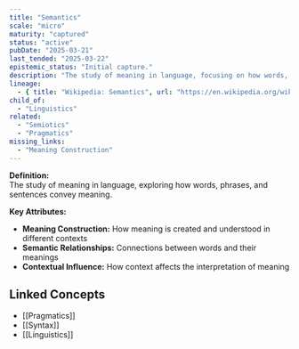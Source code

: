 ```yaml
---
title: "Semantics"
scale: "micro"
maturity: "captured"
status: "active"
pubDate: "2025-03-21"
last_tended: "2025-03-22"
epistemic_status: "Initial capture."
description: "The study of meaning in language, focusing on how words, phrases, and sentences convey meaning in different contexts."
lineage:
  - { title: "Wikipedia: Semantics", url: "https://en.wikipedia.org/wiki/Semantics" }
child_of:
  - "Linguistics"
related:
  - "Semiotics"
  - "Pragmatics"
missing_links:
  - "Meaning Construction"
---
```

**Definition:**  
The study of meaning in language, exploring how words, phrases, and sentences convey meaning.

**Key Attributes:**  

- **Meaning Construction:** How meaning is created and understood in different contexts  
- **Semantic Relationships:** Connections between words and their meanings  
- **Contextual Influence:** How context affects the interpretation of meaning

## Linked Concepts

- [[Pragmatics]]
- [[Syntax]]
- [[Linguistics]]
